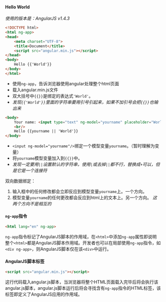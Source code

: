 #### Hello World

*使用的版本是：AngularJS v1.4.3*

```html
<!DOCTYPE html>
<html ng-app>
<head>
    <meta charset="UTF-8">
    <title>Document</title>
    <script src="angular.min.js"></script>
</head>
<body>
    Hello {{'World'}}
</body>
</html>
```

* 使用`ng-app`，告诉浏览器使用angular处理整个html页面
* 载入angular.min.js文件
* 双大括号中`{{}}`是绑定的表达式`'World'`。
* *发现`{{'World'}}`里面的字符串要用引号引起来，如果不加引号会把`{{}}`也输出来*


```html
<body>
    Your name: <input type="text" ng-model="yourname" placeholder="World"/>
    <br/>
    Hello {{yourname || 'World'}}
</body>
```

* `<input ng-model="yourname"/>`绑定一个模型变量`yourname`。（暂时理解为变量）
* 将`yourname`模型变量加入到`{{}}`中。
* *发现一定要用`||`设置默认的字符串，使用`|`或去掉`||`都不行，替换成`+`可以，但是它是一个连接符*

双向数据绑定：
1. 输入框中的任何修改都会立即反应到模型变量`yourname`上。一个方向。
2. 模型变量`yourname`的任何更改都会反应到html上的文本上。另一个方向。
*这两个方向不是相互的*

#### `ng-app`指令

```html
<html lang="en" ng-app>
```
`ng-app`指令标记了AngularJS脚本的作用域，在`<html>`中添加`ng-app`属性即说明整个`<html>`都是AngularJS脚本作用域。开发者也可以在局部使用`ng-app`指令，如`<div ng-app>`，则AngularJS脚本仅在该`<div>`中运行。


#### AngularJS脚本标签

```html
<script src="angular.min.js"></script>
```
这行代码载入angular.js脚本，当浏览器将整个HTML页面载入完毕后将会执行该angular.js脚本，angular.js脚本运行后将会寻找含有`ng-app`指令的HTML标签，该标签即定义了AngularJS应用的作用域。

